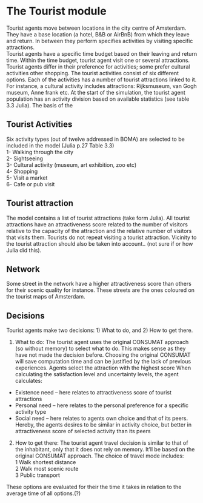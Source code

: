 # The Tourist module

Tourist agents move between locations in the city centre of Amsterdam. They have a base location (a hotel, B&B or AirBnB) from which they leave and return. In between they perform specifies activities by visiting specific attractions.  
Tourist agents have a specific time budget based on their leaving and return time. Within the time budget, tourist agent visit one or several attractions. Tourist agents differ in their preference for activities; some prefer cultural activities other shopping. The tourist activities consist of six different options. Each of the activities has a number of tourist attractions linked to it. For instance, a cultural activity includes attractions: Rijksmuseum, van Gogh museum, Anne frank etc. At the start of the simulation, the tourist agent population has an activity division based on available statistics (see table 3.3 Julia). 
The basis of the 

## Tourist Activities
Six activity types (out of twelve addressed in BOMA) are selected to be included in the model (Julia p.27 Table 3.3) \
1-	Walking through the city \
2-	Sightseeing \
3-	Cultural activity (museum, art exhibition, zoo etc) \
4-	Shopping \
5-	Visit a market \
6-	Cafe or pub visit 

## Tourist attraction
The model contains a list of tourist attractions (take form Julia). All tourist attractions have an attractiveness score related to the number of visitors relative to the capacity of the attraction and the relative number of visitors that visits them. Tourists do not repeat visiting a tourist attraction. Vicinity to the tourist attraction should also be taken into account.. (not sure if or how Julia did this).

## Network
Some street in the network have a higher attractiveness score than others for their scenic quality for instance. These streets are the ones coloured on the tourist maps of Amsterdam.

## Decisions 

Tourist agents make two decisions: 1) What to do, and 2) How to get there.

1)	What to do:
The tourist agent uses the original CONSUMAT approach (so without memory) to select what to do. This makes sense as they have not made the decision before. Choosing the original CONSUMAT will save computation time and can be justified by the lack of previous experiences. Agents select the attraction with the highest score
When calculating the satisfaction level and uncertainty levels, the agent calculates:
-	Existence need – here relates to attractiveness score of tourist attractions
-	Personal need – here relates to the personal preference for a specific activity type
-	Social need – here relates to agents own choice and that of its peers. Hereby, the agents desires to be similar in activity choice, but better in attractiveness score of selected activity than its peers

2)	How to get there:
The tourist agent travel decision is similar to that of the inhabitant, only that it does not rely on memory. It’ll be based on the original CONSUMAT approach. The choice of travel mode includes: \
1	Walk shortest distance \
2	Walk most scenic route  \
3	Public transport 

These options are evaluated for their the time it takes in relation to the average time of all options.(?)
